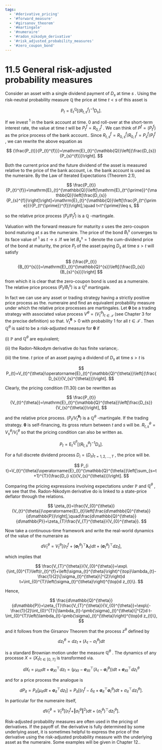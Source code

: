 ```yaml
---
tags:
  - '#derivative_pricing'
  - '#forward_measure'
  - '#girsanov_theorem'
  - '#martingale'
  - '#numeraire'
  - '#radon_nikodym_derivative'
  - '#risk_adjusted_probability_measures'
  - '#zero_coupon_bond'
---
```

# 11.5 General risk-adjusted probability measures  

Consider an asset with a single dividend payment of $D_{s}$ at time $s$ . Using the risk-neutral probability measure $\mathbb{Q}$ the price at time $t<s$ of this asset is  

$$
P_{t}=\mathrm{E}_{t}^{\mathbb{Q}}\left[\left(R_{t,s}^{f}\right)^{-1}D_{s}\right].
$$  

If we invest $^{1}$ in the bank account at time. $0$ and roll-over at the short-term interest rate, the value at time $t$ will be $P_{t}^{f}=R_{0,t}^{f}$ . We can think of $P^{f}=(P_{t}^{f})$ as the price process of the bank account.. Since $R_{t,s}^{f}=R_{0,s}^{f}/R_{0,t}^{f}=P_{s}^{f}/P_{t}^{f}$ , we can rewrite the above equation as  

$$
{\frac{P_{t}}{P_{t}^{f}}}=\mathrm{E}_{t}^{\mathbb{Q}}\left[{\frac{D_{s}}{P_{s}^{f}}}\right].
$$  

Both the current price and the future dividend of the asset is measured relative to the price of the bank account, i.e. the bank account is used as the numeraire. By the Law of Iterated Expectations (Theorem 2.1),  

$$
\frac{P_{t}}{P_{t}^{f}}=\mathrm{E}_{t}^{\mathbb{Q}}\left[\mathrm{E}_{t^{\prime}}^{\mathbb{Q}}\left[\frac{D_{s}}{P_{s}^{f}}\right]\right]=\mathrm{E}_{t}^{\mathbb{Q}}\left[\frac{P_{t^{\prime}}}{P_{t^{\prime}}^{f}}\right],\quad t<t^{\prime}\leq s,
$$  

so the relative price process $(P_{t}/P_{t}^{f})$ is a $\mathbb{Q}$ -martingale.  

Valuation with the forward measure for maturity $s$ uses the zero-coupon bond maturing at $s$ as the numeraire. The price of the bond $B_{t}^{s}$ converges to its face value of $^{1}$ as $t\rightarrow s$ .If we let $B_{s}^{s}=1$ denote the cum-dividend price of the bond at maturity, the price $P_{t}$ of the asset paying $D_{s}$ at time $s>t$ will satisfy  

$$
{\frac{P_{t}}{B_{t}^{s}}}=\mathrm{E}_{t}^{\mathbb{Q}^{s}}\left[{\frac{D_{s}}{B_{s}^{s}}}\right]
$$  

from which it is clear that the zero-coupon bond is used as a numeraire. The relative price process $(P_{t}/B_{t}^{s})$ is a $\mathbb{Q}^{s}$ martingale.  

In fact we can use any asset or trading strategy having a strictly positive price process as the. numeraire and find an equivalent probability measure under which the relative price processes are martingales. Let $\pmb{\theta}$ be a trading strategy with associated value process $V^{\theta}=(V_{t}^{\theta})_{t\in\mathcal{T}}$ (see Chapter 3 for the precise definition) so that. $V_{t}^{\pmb{\theta}}>0$ with probability 1 for all $t\in\mathcal{T}$ . Then $\mathbb{Q}^{\theta}$ is said to be a risk-adjusted measure for $\pmb{\theta}$ if  

(i) $\mathbb{P}$ and $\mathbb{Q}^{\theta}$ are equivalent;  

(ii) the Radon-Nikodym derivative do has finite variance;.  

(iii) the time. $t$ price of an asset paying a dividend of $D_{s}$ at time $s>t$ is  

$$
P_{t}=V_{t}^{\theta}\operatorname{E}_{t}^{\mathbb{Q}^{\theta}}\left[{\frac{D_{s}}{V_{s}^{\theta}}}\right].
$$  

Clearly, the pricing condition (11.30) can be rewritten as  

$$
\frac{P_{t}}{V_{t}^{\theta}}=\mathrm{E}_{t}^{\mathbb{Q}^{\theta}}\left[\frac{D_{s}}{V_{s}^{\theta}}\right],
$$  

and the relative price process. $(P_{t}/V_{t}^{\pmb{\theta}})$ is a $\mathbb{Q}^{\theta}$ -martingale. If the trading strategy. $\pmb{\theta}$ is self-financing, its gross return between $t$ and $s$ will be. $R_{t,s}^{\theta}=V_{s}^{\theta}/V_{t}^{\theta}$ so that the pricing condition can also be written as.  

$$
P_{t}=\mathrm{E}_{t}^{\mathbb{Q}^{\theta}}\left[\left(R_{t,s}^{\theta}\right)^{-1}D_{s}\right].
$$  

For a full discrete dividend process $D_{i}=(D_{i t})_{t=1,2,...,T}$ , the price will be.  

$$
P_{i t}=V_{t}^{\theta}\operatorname{E}_{t}^{\mathbb{Q}^{\theta}}\left[\sum_{s=t+1}^{T}{\frac{D_{i s}}{V_{s}^{\theta}}}\right].
$$  

Comparing the pricing expressions involving expectations under $\mathbb{P}$ and $\mathbb{Q}^{\theta}$ , we see that the. Radon-Nikodym derivative do is linked to a state-price deflator through the relations.  

$$
\zeta_{t}=\frac{V_{0}^{\theta}}{V_{t}^{\theta}}\operatorname{E}_{t}\left[\frac{d\mathbb{Q}^{\theta}}{d\mathbb{P}}\right],\quad\frac{d\mathbb{Q}^{\theta}}{d\mathbb{P}}=\zeta_{T}\frac{V_{T}^{\theta}}{V_{0}^{\theta}}.
$$  

Now take a continuous-time framework and write the real-world dynamics of the value of the numeraire as  

$$
d V_{t}^{\theta}=V_{t}^{\theta}\left[\left(r_{t}^{f}+\left(\pmb{\sigma}_{t}^{\theta}\right)^{\top}\pmb{\lambda}_{t}\right)d t+\left(\pmb{\sigma}_{t}^{\theta}\right)^{\top}d z_{t}\right],
$$  

which implies that  

$$
\frac{V_{T}^{\theta}}{V_{0}^{\theta}}=\exp\{\int_{0}^{T}\left(r_{t}^{f}+\left(\sigma_{t}^{\theta}\right)^{\top}\lambda_{t}-\frac{1}{2}\|\sigma_{t}^{\theta}\|^{2}\right)d t+\int_{0}^{T}\left(\sigma_{t}^{\theta}\right)^{\top}d z_{t}\}.
$$  

Hence,  

$$
\frac{d\mathbb{Q}^{\theta}}{d\mathbb{P}}=\zeta_{T}\frac{V_{T}^{\theta}}{V_{0}^{\theta}}=\exp\{-\frac{1}{2}\int_{0}^{T}\|\lambda_{t}-\pmb{\sigma}_{t}^{\theta}\|^{2}d t-\int_{0}^{T}\left(\lambda_{t}-\pmb{\sigma}_{t}^{\theta}\right)^{\top}d z_{t}\},
$$  

and it follows from the Girsanov Theorem that the process $z^{\theta}$ defined by  

$$
d z_{t}^{\theta}=d z_{t}+\left(\lambda_{t}-\sigma_{t}^{\theta}\right)d t
$$  

is a standard Brownian motion under the measure $\mathbb{Q}^{\theta}$ . The dynamics of any processe $X=(X_{t})_{t\in[0,T]}$ is transformed via.  

$$
d X_{t}=\mu_{X t}d t+\pmb{\sigma}_{X t}^{\top}d z_{t}=\left(\mu_{X t}-\pmb{\sigma}_{X t}^{\top}\left(\lambda_{t}-\pmb{\sigma}_{t}^{\theta}\right)\right)d t+\pmb{\sigma}_{X t}^{\top}d z_{t}^{\theta}
$$  

and for a price process the analogue is  

$$
d P_{i t}=P_{i t}\left[\mu_{i t}d t+\pmb{\sigma}_{i t}^{\top}d z_{t}\right]=P_{i t}\left[\left(r_{t}^{f}-\delta_{i t}+\pmb{\sigma}_{i t}^{\top}\pmb{\sigma}_{t}^{\theta}\right)d t+\sigma_{i t}^{\top}d z_{t}^{\theta}\right].
$$  

In particular for the numeraire itself,  

$$
d V_{t}^{\theta}=V_{t}^{\theta}\left[\left(r_{t}^{f}+\Vert\sigma_{t}^{\theta}\Vert^{2}\right)d t+\left(\sigma_{t}^{\theta}\right)^{\top}d z_{t}^{\theta}\right].
$$  

Risk-adjusted probability measures are often used in the pricing of derivatives. If the payoff of. the derivative is fully determined by some underlying asset, it is sometimes helpful to express the price of the derivative using the risk-adjusted probability measure with the underlying asset as the numeraire. Some examples will be given in Chapter 12..  
